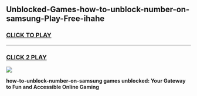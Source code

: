 
## Unblocked-Games-how-to-unblock-number-on-samsung-Play-Free-ihahe
<h3>
<a href="https://premium76.site?title=how-to-unblock-number-on-samsung&ref=20M">CLICK TO PLAY</a></h3>
<hr>

<h3>
<a href="https://premium76.site?title=how-to-unblock-number-on-samsung&ref=20M">CLICK 2 PLAY</a>
  
</h3>

<a href="https://premium76.site?title=how-to-unblock-number-on-samsung&ref=19M"><img src="https://clearcache.store/games.png"></a>


**how-to-unblock-number-on-samsung games unblocked: Your Gateway to Fun and Accessible Online Gaming**
